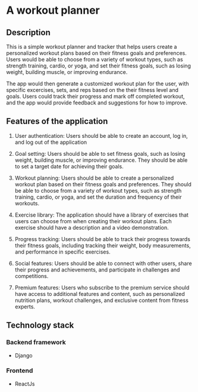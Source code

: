 # A workout planner
## Description
This is a simple workout planner and tracker that helps users create a personalized workout plans based on their fitness goals and preferences. Users would be able to choose from a variety of workout types, such as strength training, cardio, or yoga, and set their fitness goals, such as losing weight, building muscle, or improving endurance.

The app would then generate a customized workout plan for the user, with specific excercises, sets, and reps based on the their fitness level and goals. Users could track their progress and mark off completed workout, and the app would provide feedback and suggestions for how to improve.


## Features of the application

1. User authentication: Users should be able to create an account, log in, and log out of the application
2. Goal setting: Users should be able to set fitness goals, such as losing weight, building muscle, or improving endurance. They should be able to set a target date for achieving their goals.
3. Workout planning: Users should be able to create a personalized workout plan based on their fitness goals and preferences. They should be able to choose from a variety of workout types, such as strength training, cardio, or yoga, and set the duration and frequency of their workouts.

4. Exercise library: The application should have a library of exercises that users can choose from when creating their workout plans. Each exercise should have a description and a video demonstration.

5. Progress tracking: Users should be able to track their progress towards their fitness goals, including tracking their weight, body measurements, and performance in specific exercises.
6. Social features: Users should be able to connect with other users, share their progress and achievements, and participate in challenges and competitions.
7. Premium features: Users who subscribe to the premium service should have access to additional features and content, such as personalized nutrition plans, workout challenges, and exclusive content from fitness experts.

## Technology stack

### Backend framework
* Django

### Frontend
* ReactJs